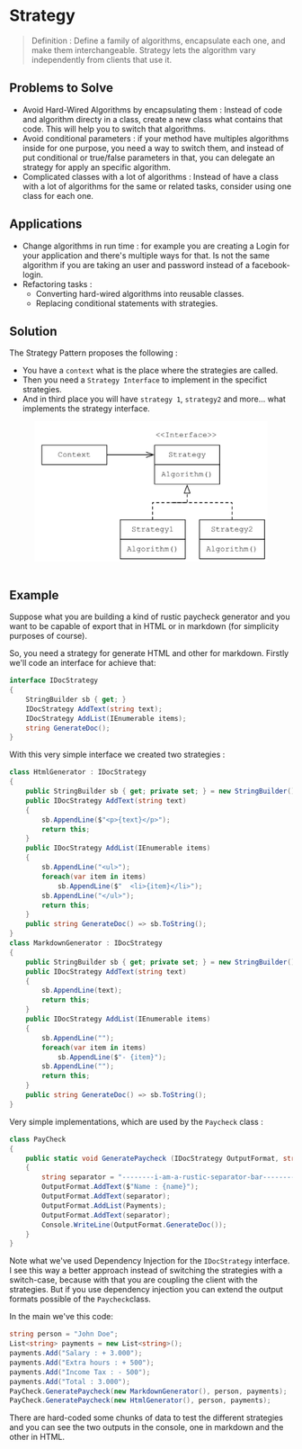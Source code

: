 # Strategy

> Definition : Define a family of algorithms, encapsulate each one, and make them interchange­able. Strategy lets the algorithm vary independently from clients that use it.

## Problems to Solve

- Avoid Hard-Wired Algorithms by encapsulating them : Instead of code and algorithm directy in a class, create a new class what contains that code. This will help you to switch that algorithms.
- Avoid conditional parameters : if your method have multiples algorithms inside for one purpose, you need a way to switch them, and instead of put conditional or true/false parameters in that, you can delegate an strategy for apply an specific algorithm.
- Complicated classes with a lot of algorithms : Instead of have a class with a lot of algorithms for the same or related tasks, consider using one class for each one.

## Applications

- Change algorithms in run time : for example you are creating a Login for your application and there's multiple ways for that. Is not the same algorithm if you are taking an user and password instead of a facebook-login.
- Refactoring tasks :
  - Converting hard-wired algorithms into reusable classes.
  - Replacing conditional statements with strategies.

## Solution

The Strategy Pattern proposes the following :

- You have a `context` what is the place where the strategies are called.
- Then you need a `Strategy Interface` to implement in the specifict strategies.
- And in third place you will have `strategy 1`, `strategy2` and more... what implements the strategy interface.

<img src="https://github.com/fernandosoto138/Design-Patterns-Journal/blob/master/resources/images/StrategyUML.jpg?raw=true" style="display:block;margin:auto;" height="250" > <br/>

## Example

Suppose what you are building a kind of rustic paycheck generator and you want to be capable of export that in HTML or in markdown (for simplicity purposes of course). 

So, you need a strategy for generate HTML and other for markdown. Firstly we'll code an interface for achieve that:

```C#
interface IDocStrategy
{
    StringBuilder sb { get; }
    IDocStrategy AddText(string text);
    IDocStrategy AddList(IEnumerable items);
    string GenerateDoc();
}
```
With this very simple interface we created two strategies :

```C#
class HtmlGenerator : IDocStrategy
{
    public StringBuilder sb { get; private set; } = new StringBuilder();
    public IDocStrategy AddText(string text)
    {
        sb.AppendLine($"<p>{text}</p>");
        return this; 
    }
    public IDocStrategy AddList(IEnumerable items)
    {
        sb.AppendLine("<ul>");
        foreach(var item in items)
            sb.AppendLine($"  <li>{item}</li>");
        sb.AppendLine("</ul>");
        return this;
    }
    public string GenerateDoc() => sb.ToString();
}
class MarkdownGenerator : IDocStrategy
{
    public StringBuilder sb { get; private set; } = new StringBuilder();
    public IDocStrategy AddText(string text)
    {
        sb.AppendLine(text);
        return this; 
    }
    public IDocStrategy AddList(IEnumerable items)
    {
        sb.AppendLine("");
        foreach(var item in items)
            sb.AppendLine($"- {item}");
        sb.AppendLine("");
        return this;
    }
    public string GenerateDoc() => sb.ToString();
}
```

Very simple implementations, which are used by the `Paycheck` class : 

```C#
class PayCheck
{
    public static void GeneratePaycheck (IDocStrategy OutputFormat, string name, IEnumerable Payments)
    {
        string separator = "--------i-am-a-rustic-separator-bar--------";
        OutputFormat.AddText($"Name : {name}");
        OutputFormat.AddText(separator);
        OutputFormat.AddList(Payments);
        OutputFormat.AddText(separator);
        Console.WriteLine(OutputFormat.GenerateDoc());
    }
}
```

Note what we've used Dependency Injection for the `IDocStrategy` interface. I see this way a better approach instead of switching the strategies with a switch-case, because with that you are coupling the client with the strategies. But if you use dependency injection you can extend the output formats possible of the `Paycheck`class. 

In the main we've this code:

```C#
string person = "John Doe";
List<string> payments = new List<string>();
payments.Add("Salary : + 3.000");
payments.Add("Extra hours : + 500");
payments.Add("Income Tax : - 500");
payments.Add("Total : 3.000");
PayCheck.GeneratePaycheck(new MarkdownGenerator(), person, payments);
PayCheck.GeneratePaycheck(new HtmlGenerator(), person, payments);
```

There are hard-coded some chunks of data to test the different strategies and you can see the two outputs in the console, one in markdown and the other in HTML.
